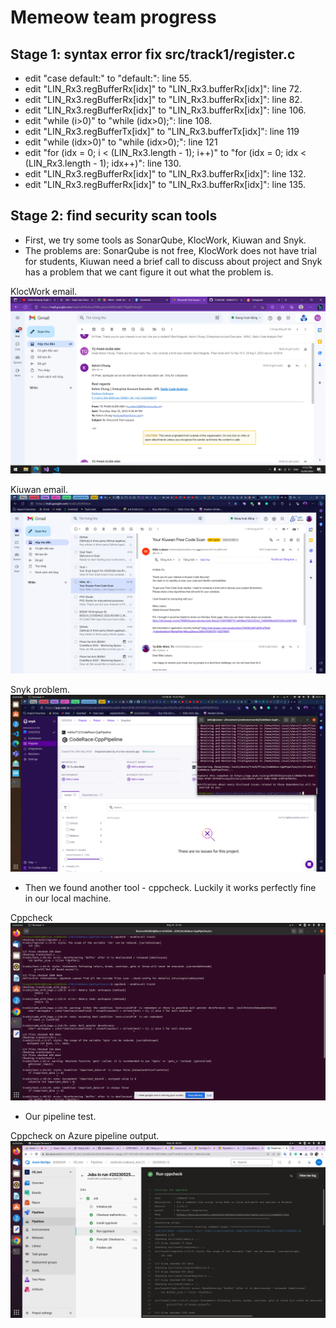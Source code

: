 # Memeow team progress
## Stage 1: syntax error fix src/track1/register.c
* edit "case default:" to "default:": line 55.
* edit "LIN_Rx3.regBufferRx[idx]" to "LIN_Rx3.bufferRx[idx]": line 72.
* edit "LIN_Rx3.regBufferRx[idx]" to "LIN_Rx3.bufferRx[idx]": line 82.
* edit "LIN_Rx3.regBufferRx[idx]" to "LIN_Rx3.bufferRx[idx]": line 106.
* edit "while (i>0)" to "while (idx>0);": line 108.
* edit "LIN_Rx3.regBufferTx[idx]" to "LIN_Rx3.bufferTx[idx]": line 119
* edit "while (idx>0)" to "while (idx>0);": line 121
* edit "for (idx = 0; i < (LIN_Rx3.length - 1); i++)" to "for (idx = 0; idx < (LIN_Rx3.length - 1); idx++)": line 130.
* edit "LIN_Rx3.regBufferRx[idx]" to "LIN_Rx3.bufferRx[idx]": line 132.
* edit "LIN_Rx3.regBufferRx[idx]" to "LIN_Rx3.bufferRx[idx]": line 135.
## Stage 2: find security scan tools
* First, we try some tools as SonarQube, KlocWork, Kiuwan and Snyk.
* The problems are: SonarQube is not free, KlocWork does not have trial for students, Kiuwan need a brief call to discuss about project and Snyk has a problem that we cant figure it out what the problem is.

KlocWork email.
![klocwork](./img/klocwork.png)

Kiuwan email.
![kiuwan](./img/kiuwan.png)

Snyk problem.
![snyk](./img/snyk.png)

* Then we found another tool - cppcheck. Luckily it works perfectly fine in our local machine.

Cppcheck
![cppcheck](./img/cppcheck.png)

* Our pipeline test.

Cppcheck on Azure pipeline output.
![cppcheck-azure](./img/cppcheck-azure.png)
